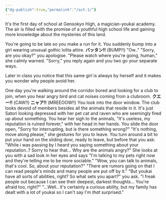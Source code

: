 ```yaml
---
{"dg-publish":true,"permalink":"/act-1/"}
---
```


It's the first day of school at Gensokyo High, a magician-youkai academy. The air is filled with the promise of a youthful high school life and gaining more knowledge about the mysteries of this land.

You're going to be late so you make a run for it.
You suddenly bump into a girl wearing unusual gothic lolita attire.
**バッタン!!** (BUMP!!)
"Ow.."
"Sorry, are you okay?" you apologise.
"Please watch where you're going, human," she calmly warned.
"Sorry," you reply again and you two go your separate ways.
  
Later in class you notice that this same girl is always by herself and it makes you wonder why people avoid her.

One day you're walking around the corridor bored and looking for a club to join, when you hear angry bird and cat noises coming from a clubroom.
**クエー!!** (CAW!!)
**ニャア!!** (MREEOOW!!)
You look into the door window.
The club looks devoid of members besides all the animals that reside in it. It's just Satori looking depressed with her pet cat and raven who are seemingly fired up about something.
You hear her sigh to the animals, "It's useless, my reputation is ruined forever," with her head in her hands.
You slide the door open, "Sorry for interrupting, but is there something wrong?"
"It's nothing, move along please," she gestures for you to leave.
You turn around a bit to put your hand on the sliding door, ready to leave, but before that you ask: "While i was passing by I heard you saying something about your reputation..? Sorry to hear that... Why are the animals angry?"
She looks at you with a sad look in her eyes and says "I'm talking to my pets right now and they're telling me to be more sociable."
"Wow, you can talk to animals, that's cool. So, about your reputation?"
"There are rumors going on that I can read people's minds and many people are put off by it."
"But youkai have all sorts of abilities, right? So what sets you apart?" you ask.
"I freak people out because I can see their deepest, darkest thoughts... You're afraid too, right?"
"...Well.. it's certainly a curious ability, but my family has dealt with a lot of youkai so I can't say I'm *that* surprised."